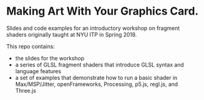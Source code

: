 # Making Art With Your Graphics Card.

Slides and code examples for an introductory workshop on fragment shaders originally taught at NYU ITP in Spring 2018.

This repo contains:
  - the slides for the workshop
  - a series of GLSL fragment shaders that introduce GLSL syntax and language features
  - a set of examples that demonstrate how to run a basic shader in Max/MSP/Jitter, openFrameworks, Processing, p5.js, regl.js, and Three.js
